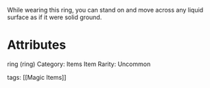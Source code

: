 While wearing this ring, you can stand on and move across any liquid surface as if it were solid ground.

# Attributes
ring (ring)
Category: Items
Item Rarity: Uncommon

tags: [[Magic Items]]